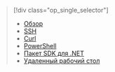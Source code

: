 > [!div class="op_single_selector"]
> * [Обзор](../articles/hdinsight/hdinsight-use-mapreduce.md)
> * [SSH](../articles/hdinsight/hdinsight-hadoop-use-mapreduce-ssh.md)
> * [Curl](../articles/hdinsight/hdinsight-hadoop-use-mapreduce-curl.md)
> * [PowerShell](../articles/hdinsight/hdinsight-hadoop-use-mapreduce-powershell.md)
> * [Пакет SDK для .NET](../articles/hdinsight/hdinsight-hadoop-use-mapreduce-dotnet-sdk.md)
> * [Удаленный рабочий стол](../articles/hdinsight/hdinsight-hadoop-use-mapreduce-remote-desktop.md)
> 
> 


